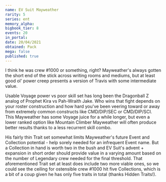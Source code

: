 ```yaml
---
name: EV Suit Mayweather
rarity: 5
series: ent
memory_alpha:
bigbook_tier: 8
events: 20
in_portal:
date: 20/04/2021
obtained: Pack
mega: false
published: true
---
```


I think he was crew #1000 or something, right? Mayweather's always gotten the short end of the stick across writing rooms and mediums, but at least good ol' power creep presents a version of Travis with some intermediate value.

Usable Voyage power vs poor skill set has long been the Dragonball Z analog of Prophet Kira vs Pah-Wraith Jake. Who wins that fight depends on your roster construction and how hard you've been veering toward or away from extremely common constructs like CMD/DIP/SEC or CMD/DIP/SCI. This Mayweather has some Voyage juice for a while longer, but even a lower ranked option like Mountain Climber Mayweather will often produce better results thanks to a less recurrent skill combo.

His fairly thin Trait set somewhat limits Mayweather's future Event and Collection potential - help sorely needed for an infrequent Event name. But a Collection in hand is worth two in the bush and EV Suit's advent + expansion in short order should provide value in a varying amount based on the number of Legendary crew needed for the final threshold.  That aforementioned Trait set at least does include two more viable ones, so we could see the ceiling for ostensible crew #1000 hit five Collections, which is a bit of a coup given he has only five traits in total (thanks Hidden Traits!).
